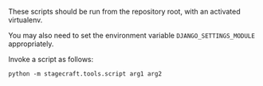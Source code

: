 These scripts should be run from the repository root,
with an activated virtualenv.

You may also need to set the environment variable `DJANGO_SETTINGS_MODULE`
appropriately.

Invoke a script as follows:

```
python -m stagecraft.tools.script arg1 arg2
```
